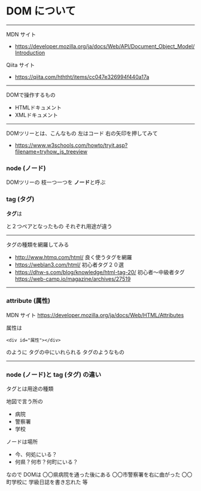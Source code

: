 
# DOM について

---

MDN サイト
- https://developer.mozilla.org/ja/docs/Web/API/Document_Object_Model/Introduction

Qiita サイト
- https://qiita.com/hththt/items/cc047e326994f440a17a

---

DOMで操作するもの
- HTMLドキュメント
- XMLドキュメント

---

DOMツリーとは、こんなもの
左はコード
右の矢印を押してみて
- https://www.w3schools.com/howto/tryit.asp?filename=tryhow_js_treeview

### node (ノード)

DOMツリーの
枝一つ一つを
**ノード**と呼ぶ

### tag (タグ)

**タグ**は
<html></html>
<div></div>
<a></a>
と２つペアとなったもの
それぞれ用途が違う

---

タグの種類を網羅してみる
- http://www.htmq.com/html/
良く使うタグを網羅
- https://weblan3.com/html/
初心者タグ２０選
- https://dhw-s.com/blog/knowledge/html-tag-20/
初心者〜中級者タグ
https://web-camp.io/magazine/archives/27519

---

### attribute (属性)

MDN サイト
https://developer.mozilla.org/ja/docs/Web/HTML/Attributes

属性は

```
<div id="属性"></div>
```

のように
タグの中にいれられる
タグのようなもの


---

### node (ノード)と tag (タグ) の違い

タグとは用途の種類

地図で言う所の
- 病院
- 警察署
- 学校

ノードは場所
- 今、何処にいる？
- 何県？何市？何町にいる？

なので
DOMは
〇〇県病院を通った後にある
〇〇市警察署を右に曲がった
〇〇町学校に
学級日誌を書き忘れた
等








